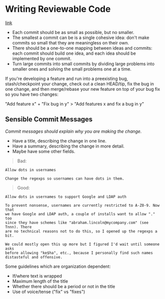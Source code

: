 # Writing Reviewable Code
[link](https://secure.phabricator.com/book/phabflavor/article/writing_reviewable_code/)

- Each commit should be as small as possible, but no smaller.
- The smallest a commit can be is a single cohesive idea: don't make commits so small that they are meaningless on their own.
- There should be a one-to-one mapping between ideas and commits: each commit should build one idea, and each idea should be implemented by one commit.
- Turn large commits into small commits by dividing large problems into smaller ones and solving the small problems one at a time.

If you're developing a feature and run into a preexisting bug, stash/checkpoint your change, check out a clean HEAD/tip, fix the bug in one change, and then merge/rebase your new feature on top of your bug fix so you have two changes:

"Add feature x" + "Fix bug in y" > "Add features x and fix a bug in y"

## Sensible Commit Messages

*Commit messages should explain why you are making the change.*

- Have a title, describing the change in one line.
- Have a summary, describing the change in more detail.
- Maybe have some other fields.

> Bad:

    Allow dots in usernames

    Change the regexps so usernames can have dots in them.

> Good:

    Allow dots in usernames to support Google and LDAP auth

    To prevent nonsense, usernames are currently restricted to A-Z0-9. Now that
    we have Google and LDAP auth, a couple of installs want to allow "." too
    since they have schemes like "abraham.lincoln@mycompany.com" (see Tnnn). There
    are no technical reasons not to do this, so I opened up the regexps a bit.

    We could mostly open this up more but I figured I'd wait until someone asks
    before allowing "ke$ha", etc., because I personally find such names
    distasteful and offensive.

Some guidelines which are organization dependent:

- If/where text is wrapped
- Maximum length of the title
- Whether there should be a period or not in the title
- Use of voice/tense ("fix" vs "fixes")

